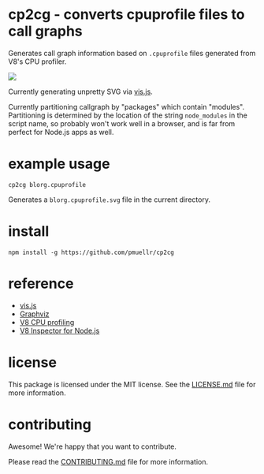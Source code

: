 cp2cg - converts cpuprofile files to call graphs
================================================================================

Generates call graph information based on `.cpuprofile` files generated from
V8's CPU profiler.

<img src='https://cdn.rawgit.com/pmuellr/cp2cg/master/test/fixtures/express-jade.cpuprofile.svg'>

Currently generating unpretty SVG via [vis.js](https://npmjs.org/package/viz.js).

Currently partitioning callgraph by "packages" which contain "modules".
Partitioning is determined by the location of the string `node_modules` in
the script name, so probably won't work well in a browser, and is far from
perfect for Node.js apps as well.


example usage
================================================================================

    cp2cg blorg.cpuprofile

Generates a `blorg.cpuprofile.svg` file in the current directory.


install
================================================================================

    npm install -g https://github.com/pmuellr/cp2cg


reference
================================================================================

* [vis.js](https://npmjs.org/package/viz.js)
* [Graphviz](http://www.graphviz.org/Documentation.php)
* [V8 CPU profiling](https://developers.google.com/web/tools/chrome-devtools/rendering-tools/js-execution?hl=en)
* [V8 Inspector for Node.js](https://nodejs.org/dist/latest-v6.x/docs/api/debugger.html#debugger_v8_inspector_integration_for_node_js)


license
================================================================================

This package is licensed under the MIT license.  See the
[LICENSE.md](LICENSE.md) file for more information.


contributing
================================================================================

Awesome!  We're happy that you want to contribute.

Please read the [CONTRIBUTING.md](CONTRIBUTING.md) file for more information.
